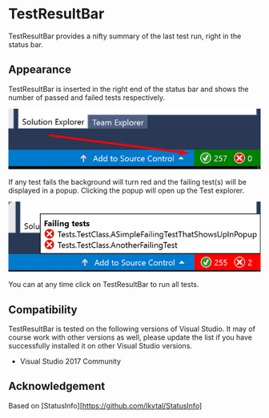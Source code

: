 ﻿# TestResultBar

TestResultBar provides a nifty summary of the last test run, right in the status bar.

## Appearance

TestResultBar is inserted in the right end of the status bar and shows the number of passed and failed tests respectively.

![Screenshot of passing tests](/Resources/ScreenshotPassingTests.png "Screenshot of passing tests")

If any test fails the background will turn red and the failing test(s) will be displayed in a popup. Clicking the popup will open up the Test explorer.

![Screenshot of failing tests](/Resources/ScreenshotFailingTests.png "Screenshot of failing tests")

You can at any time click on TestResultBar to run all tests.

## Compatibility

TestResultBar is tested on the following versions of Visual Studio. It may of course work with other versions as well, please update the list if you have successfully installed it on other Visual Studio versions.

* Visual Studio 2017 Community

## Acknowledgement

Based on [StatusInfo][https://github.com/lkytal/StatusInfo]